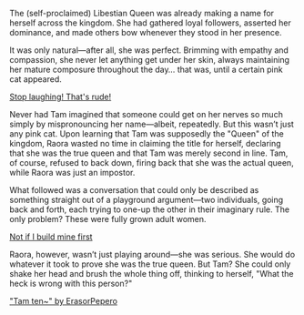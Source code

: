<!-- title: Say my name -->

The (self-proclaimed) Libestian Queen was already making a name for herself across the kingdom. She had gathered loyal followers, asserted her dominance, and made others bow whenever they stood in her presence.

It was only natural—after all, she was perfect. Brimming with empathy and compassion, she never let anything get under her skin, always maintaining her mature composure throughout the day… that was, until a certain pink cat appeared.

[Stop laughing! That's rude!](#embed:https://www.youtube.com/live/zgioohaY0m4?feature=shared\&t=12506)

Never had Tam imagined that someone could get on her nerves so much simply by mispronouncing her name—albeit, repeatedly. But this wasn’t just any pink cat. Upon learning that Tam was supposedly the "Queen" of the kingdom, Raora wasted no time in claiming the title for herself, declaring that she was the true queen and that Tam was merely second in line. Tam, of course, refused to back down, firing back that she was the actual queen, while Raora was just an impostor.

What followed was a conversation that could only be described as something straight out of a playground argument—two individuals, going back and forth, each trying to one-up the other in their imaginary rule. The only problem? These were fully grown adult women.

[Not if I build mine first](#embed:https://www.youtube.com/live/8ybUOw9NhMc?feature=shared\&t=13146)

Raora, however, wasn’t just playing around—she was serious. She would do whatever it took to prove she was the true queen. But Tam? She could only shake her head and brush the whole thing off, thinking to herself, "What the heck is wrong with this person?"

["Tam ten~" by ErasorPepero](https://x.com/erasopepero232/status/1830564734657331247)
